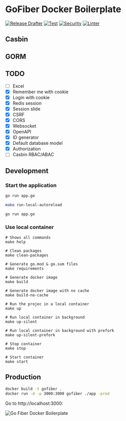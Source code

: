 # GoFiber Docker Boilerplate
[![Release Drafter](https://github.com/ezaurum/fiber-boilerplate/actions/workflows/release-drafter.yml/badge.svg)](https://github.com/ezaurum/fiber-boilerplate/actions/workflows/release-drafter.yml)
[![Test](https://github.com/ezaurum/fiber-boilerplate/actions/workflows/test.yml/badge.svg)](https://github.com/ezaurum/fiber-boilerplate/actions/workflows/test.yml)
[![Security](https://github.com/ezaurum/fiber-boilerplate/actions/workflows/security.yml/badge.svg)](https://github.com/ezaurum/fiber-boilerplate/actions/workflows/security.yml)
[![Linter](https://github.com/ezaurum/fiber-boilerplate/actions/workflows/linter.yml/badge.svg)](https://github.com/ezaurum/fiber-boilerplate/actions/workflows/linter.yml)
## Casbin
## GORM

## TODO
- [ ] Excel
- [x] Remember me with cookie
- [x] Login with cookie
- [x] Redis session
- [x] Session slide
- [x] CSRF
- [x] CORS
- [x] Websocket
- [x] OpenAPI
- [x] ID generator
- [x] Default database model
- [x] Authorization
- [ ] Casbin RBAC/ABAC

## Development

### Start the application 
```bash
go run app.go
```
```bash
make run-local-autoreload
```



```bash
go run app.go
```

### Use local container

```
# Shows all commands
make help

# Clean packages
make clean-packages

# Generate go.mod & go.sum files
make requirements

# Generate docker image
make build

# Generate docker image with no cache
make build-no-cache

# Run the projec in a local container
make up

# Run local container in background
make up-silent

# Run local container in background with prefork
make up-silent-prefork

# Stop container
make stop

# Start container
make start
```

## Production

```bash
docker build -t gofiber .
docker run -d -p 3000:3000 gofiber ./app -prod
```

Go to http://localhost:3000:


![Go Fiber Docker Boilerplate](./go_fiber_boilerplate.gif)
